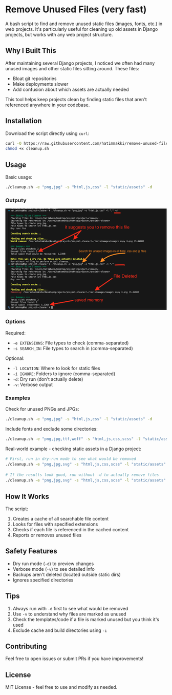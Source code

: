 # Remove Unused Files (very fast)

A bash script to find and remove unused static files (images, fonts, etc.) in web projects. It's particularly useful for cleaning up old assets in Django projects, but works with any web project structure.

## Why I Built This

After maintaining several Django projects, I noticed we often had many unused images and other static files sitting around. These files:
- Bloat git repositories
- Make deployments slower
- Add confusion about which assets are actually needed

This tool helps keep projects clean by finding static files that aren't referenced anywhere in your codebase.

## Installation

Download the script directly using `curl`:

```bash
curl -O https://raw.githubusercontent.com/hatimmakki/remove-unused-files/main/cleanup.sh
chmod +x cleanup.sh
```

## Usage

Basic usage:
```bash
./cleanup.sh -e "png,jpg" -s "html,js,css" -l "static/assets" -d
```

### Outputy

![Output](./images/output.png)


### Options

Required:
- `-e EXTENSIONS`: File types to check (comma-separated)
- `-s SEARCH_IN`: File types to search in (comma-separated)

Optional:
- `-l LOCATION`: Where to look for static files
- `-i IGNORE`: Folders to ignore (comma-separated)
- `-d`: Dry run (don't actually delete)
- `-v`: Verbose output

### Examples

Check for unused PNGs and JPGs:
```bash
./cleanup.sh -e "png,jpg" -s "html,js,css" -l "static/assets" -d
```

Include fonts and exclude some directories:
```bash
./cleanup.sh -e "png,jpg,ttf,woff" -s "html,js,css,scss" -l "static/assets" -i "venv,node_modules" -d
```

Real-world example - checking static assets in a Django project:
```bash
# First, run in dry-run mode to see what would be removed
./cleanup.sh -e "png,jpg,svg" -s "html,js,css,scss" -l "static/assets" -i "venv,node_modules,dist" -d

# If the results look good, run without -d to actually remove files
./cleanup.sh -e "png,jpg,svg" -s "html,js,css,scss" -l "static/assets" -i "venv,node_modules,dist"
```

## How It Works

The script:
1. Creates a cache of all searchable file content
2. Looks for files with specified extensions
3. Checks if each file is referenced in the cached content
4. Reports or removes unused files

## Safety Features

- Dry run mode (`-d`) to preview changes
- Verbose mode (`-v`) to see detailed info
- Backups aren't deleted (located outside static dirs)
- Ignores specified directories

## Tips

1. Always run with `-d` first to see what would be removed
2. Use `-v` to understand why files are marked as unused
3. Check the templates/code if a file is marked unused but you think it's used
4. Exclude cache and build directories using `-i`

## Contributing

Feel free to open issues or submit PRs if you have improvements!

## License

MIT License - feel free to use and modify as needed.
